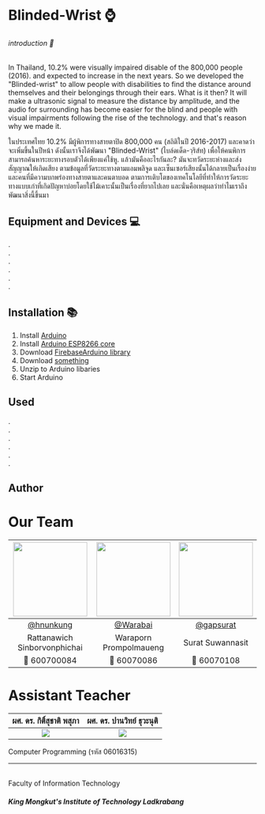 
# Blinded-Wrist :watch:
###### introduction :speech_balloon:
In Thailand, 10.2% were visually impaired disable of the 800,000 people (2016). and expected to increase in the next years. So we developed the "Blinded-wrist" to allow people with disabilities to find the distance around themselves and their belongings through their ears. What is it then? It will make a ultrasonic signal to measure the distance by amplitude, and the audio for surrounding has become easier for the blind and people with visual impairments following the rise of the technology. and that's reason why we made it.


ในประเทศไทย 10.2% มีผู้พิการทางสายตาปิด 800,000 คน (สถิติในปี 2016-2017) และคาดว่าจะเพิ่มขึ้นในปีหน้า ดังนั้นเราจึงได้พัฒนา "Blinded-Wrist" (ไบล์ดเด็ด-วฺริส์ท) เพื่อให้คนพิการสามารถค้นหาระยะทางรอบตัวได้เพียงแค่ใช้หู. แล้วมันคืออะไรกันละ? มันจะทวัดระยะห่างและส่งสัญญาณให้เกิดเสียง ตามข้อมูลที่วัดระยะทางตามแอมพลิจูด และเซ็นเซอร์เสียงนั้นได้กลายเป็นเรื่องง่ายและคนที่มีความบกพร่องทางสายตาและคนตาบอด ตามการเติบโตของเทคโนโลยีที่ทำให้การวัดระยะทางแบบเก่าที่เกิดปัญหาบ่อยโดยใช้ไม้เคาะนั้นเป็นเรื่องที่ยากไปเลย และนั่นคือเหตุผลว่าทำไมเราถึงพัฒนาสิ่งนี้ขึ้นมา

## Equipment and Devices :computer:
.<br>
.<br>
.<br>
.<br>
.<br>
.<br>

## Installation :books:
1.  Install  [Arduino](https://www.arduino.cc/en/Main/Software)
2.  Install  [Arduino ESP8266 core](https://github.com/esp8266/Arduino#installing-with-boards-manager)
3.  Download  [FirebaseArduino library](https://github.com/googlesamples/firebase-arduino/archive/master.zip)
4. Download [something]("")
5. Unzip  to Arduino libaries
6.  Start Arduino


##  Used
.<br>
.<br>
.<br>
.<br>
.<br>
.<br>


## Author
 # Our Team
|<a href="https://www.facebook.com/Hnunkungs"><img src="https://scontent.fbkk1-1.fna.fbcdn.net/v/t1.0-9/21231649_1401222876663807_4916051055713184915_n.jpg?_nc_fx=fbkk1-3&_nc_cat=0&oh=93d193b540fca3b7bde0e653b92025b6&oe=5B6642D8" width="150px"></a>  |<a href="https://www.facebook.com/shiroi.youkai"><img src="https://scontent.fbkk1-3.fna.fbcdn.net/v/t31.0-8/16722685_1255703587857826_3736045301934198990_o.jpg?_nc_cat=0&oh=fd767662b9c942e88680f484db4119f1&oe=5B565177"  height="150"></a>  |<a href="https://www.facebook.com/botgapp"><img src="https://scontent.fbkk1-2.fna.fbcdn.net/v/t1.0-9/26730776_1640973582616182_1747020199734670074_n.jpg?_nc_fx=fbkk1-3&_nc_cat=0&oh=4baf73275c6ae29e3674ce71c2a2b6d7&oe=5B5F3B98" width="150px"></a>|
|:-:|:-:|:-:|
|[@hnunkung](https://github.com/hnunkung)|[@Warabai](https://github.com/60070086)|[@gapsurat](https://github.com/gapsurat)|
|Rattanawich Sinborvonphichai|Waraporn Prompolmaueng|Surat Suwannasit|
|:boy: 600700084|:woman: 60070086|:boy: 60070108|


# Assistant Teacher
|ผศ. ดร. กิติ์สุชาติ พสุภา|ผศ. ดร. ปานวิทย์ ธุวะนุติ|
|:-:|:-:|
|![](http://www.it.kmitl.ac.th/system/files/personnel_pics/100510_Panwit.png?1274681450)|![](http://www.it.kmitl.ac.th/system/files/personnel_pics/002.jpg?1316661597)|

Computer Programming (รหัส 06016315)

---
<br>
Faculty of Information Technology

#####  King Mongkut's Institute of Technology Ladkrabang
